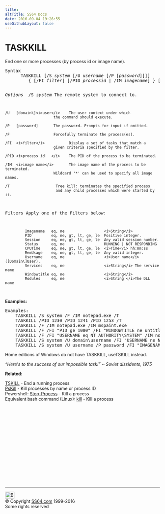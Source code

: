 ```yaml
---
title:
altTitle: SS64 Docs
date: 2016-09-04 19:26:55
useGithubLayout: false
---
```

<!-- #BeginLibraryItem "/Library/head_nt.lbi" --><!-- #EndLibraryItem --><h1>TASKKILL</h1>
<p>End one or more processes (by process id or image name).</p>
<pre>Syntax
      TASKKILL [/S <i>system</i> [/U <i>username</i> [/P [<i>password</i>]]]]
         { [/FI <i>filter</i>] [/PID <i>processid</i> | /IM <i>imagename</i>] } [/F] [/T]

<i>Options
</i>    /S   <i>system</i>           The remote system to connect to.

    /U   [domain\]<i>user</i>    The user context under which
                          the command should execute.

    /P   [password]       The password. Prompts for input if omitted.

    /F                    Forcefully terminate the process(es).

    /FI  <i>filter</i>           Display a set of tasks that match a
                          given criteria specified by the filter.

    /PID <i>process id   </i>    The PID of the process to be terminated.

    /IM  <i>image name</i>       The image name of the process to be terminated.
                          Wildcard '*' can be used to specify all image names.

    /T                     Tree kill: terminates the specified process
                           and any child processes which were started by it.

  Filters    Apply one of the Filters below:

             Imagename   eq, ne                  <i>String</i>
             PID         eq, ne, gt, lt, ge, le  Positive integer.
             Session     eq, ne, gt, lt, ge, le  Any valid session number.
             Status      eq, ne                  RUNNING | NOT RESPONDING
             CPUTime     eq, ne, gt, lt, ge, le  <i>Time</i> hh:mm:ss
             MemUsage    eq, ne, gt, lt, ge, le  Any valid integer.
             Username    eq, ne                  <i>User name</i> ([Domain\]User).
             Services    eq, ne                  <i>String</i> The service name
             Windowtitle eq, ne                  <i>String</i>
             Modules     eq, ne                  <i>String </i>The DLL name
</pre>
<p> <b> Examples:</b></p>
<pre>Examples:
    TASKKILL /S system /F /IM notepad.exe /T
    TASKKILL /PID 1230 /PID 1241 /PID 1253 /T
    TASKKILL /F /IM notepad.exe /IM mspaint.exe
    TASKKILL /F /FI "PID ge 1000" /FI "WINDOWTITLE ne untitle*"
    TASKKILL /F /FI "USERNAME eq NT AUTHORITY\SYSTEM" /IM notepad.exe
    TASKKILL /S system /U domain\username /FI "USERNAME ne NT*" /IM *
    TASKKILL /S system /U username /P password /FI "IMAGENAME eq note*"
</pre>
<p> Home editions of Windows do not have TASKKILL, useTSKILL instead.</p>

<p class="quote">  <i>“Here's to the success of our impossible task!” ~ Soviet dissidents, 1975</i></p>
<p>  <b>Related:</b></p>
<p><a href="tskill.html">TSKILL</a> - End a running process<br>
<a href="pskill.html">PsKill</a> - Kill processes by name or process ID<br>
Powershell: <a href="../ps/stop-process.html">Stop-Process</a> - Kill a process<br>
Equivalent bash command (Linux): <a href="../bash/kill.html">kill</a> - Kill a process</p><!-- #BeginLibraryItem "/Library/foot_nt.lbi" --><p>
<!-- windows300 -->
<ins class="adsbygoogle" style="display:inline-block;width:300px;height:250px" data-ad-client="ca-pub-6140977852749469" data-ad-slot="7649547908"></ins>
<script>
(adsbygoogle = window.adsbygoogle || []).push({});
</script></p>
<hr>
<div id="bl" class="footer"><a href="taskkill.html#"><img src="../images/top.png" width="30" height="22" alt="Back to the Top"></a></div>
<div id="br" class="footer, tagline">© Copyright <a href="http://ss64.com/">SS64.com</a> 1999-2016<br>
Some rights reserved</div><!-- #EndLibraryItem -->


